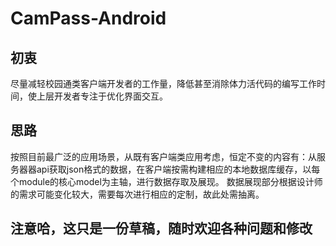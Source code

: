 CamPass-Android
===============

## 初衷
尽量减轻校园通类客户端开发者的工作量，降低甚至消除体力活代码的编写工作时间，使上层开发者专注于优化界面交互。

## 思路
按照目前最广泛的应用场景，从既有客户端类应用考虑，恒定不变的内容有：从服务器器api获取json格式的数据，在客户端按需构建相应的本地数据库缓存，以每个module的核心model为主轴，进行数据存取及展现。
数据展现部分根据设计师的需求可能变化较大，需要每次进行相应的定制，故此处需抽离。

## 注意哈，这只是一份草稿，随时欢迎各种问题和修改